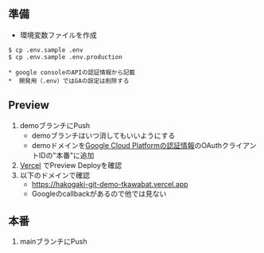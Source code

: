 ## 準備
* 環境変数ファイルを作成

```
$ cp .env.sample .env
$ cp .env.sample .env.production
```

    * google consoleのAPIの認証情報から記載
    *  開発用（.env）ではGAの設定は削除する


## Preview
1. demoブランチにPush
    * demoブランチはいつ消してもいいようにする
    * demoドメインを[Google Cloud Platformの認証情報](https://console.cloud.google.com/apis/credentials?hl=ja&project=hakogaki)のOAuthクライアントIDの"本番"に追加
1. [Vercel](https://vercel.com/tkawabat/hakogaki) でPreview Deployを確認
1. 以下のドメインで確認
    * https://hakogaki-git-demo-tkawabat.vercel.app
    * Googleのcallbackがあるので他では見ない

## 本番
1. mainブランチにPush
